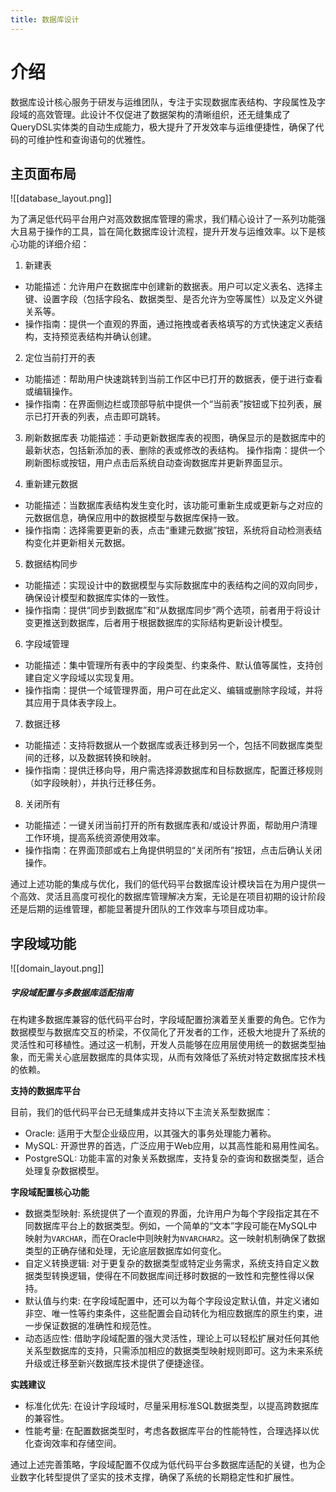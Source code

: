 ```yaml
---
title: 数据库设计
---
```


# 介绍
数据库设计核心服务于研发与运维团队，专注于实现数据库表结构、字段属性及字段域的高效管理。此设计不仅促进了数据架构的清晰组织，还无缝集成了QueryDSL实体类的自动生成能力，极大提升了开发效率与运维便捷性，确保了代码的可维护性和查询语句的优雅性。

## 主页面布局
![[database_layout.png]]



为了满足低代码平台用户对高效数据库管理的需求，我们精心设计了一系列功能强大且易于操作的工具，旨在简化数据库设计流程，提升开发与运维效率。以下是核心功能的详细介绍：

1. 新建表
- 功能描述：允许用户在数据库中创建新的数据表。用户可以定义表名、选择主键、设置字段（包括字段名、数据类型、是否允许为空等属性）以及定义外键关系等。
- 操作指南：提供一个直观的界面，通过拖拽或者表格填写的方式快速定义表结构，支持预览表结构并确认创建。

2. 定位当前打开的表
- 功能描述：帮助用户快速跳转到当前工作区中已打开的数据表，便于进行查看或编辑操作。
- 操作指南：在界面侧边栏或顶部导航中提供一个“当前表”按钮或下拉列表，展示已打开表的列表，点击即可跳转。

3. 刷新数据库表
功能描述：手动更新数据库表的视图，确保显示的是数据库中的最新状态，包括新添加的表、删除的表或修改的表结构。
操作指南：提供一个刷新图标或按钮，用户点击后系统自动查询数据库并更新界面显示。

4. 重新建元数据
- 功能描述：当数据库表结构发生变化时，该功能可重新生成或更新与之对应的元数据信息，确保应用中的数据模型与数据库保持一致。
- 操作指南：选择需要更新的表，点击“重建元数据”按钮，系统将自动检测表结构变化并更新相关元数据。

5. 数据结构同步
- 功能描述：实现设计中的数据模型与实际数据库中的表结构之间的双向同步，确保设计模型和数据库实体的一致性。
- 操作指南：提供“同步到数据库”和“从数据库同步”两个选项，前者用于将设计变更推送到数据库，后者用于根据数据库的实际结构更新设计模型。

6. 字段域管理
- 功能描述：集中管理所有表中的字段类型、约束条件、默认值等属性，支持创建自定义字段域以实现复用。
- 操作指南：提供一个域管理界面，用户可在此定义、编辑或删除字段域，并将其应用于具体表字段上。

7. 数据迁移
- 功能描述：支持将数据从一个数据库或表迁移到另一个，包括不同数据库类型间的迁移，以及数据转换和映射。
- 操作指南：提供迁移向导，用户需选择源数据库和目标数据库，配置迁移规则（如字段映射），并执行迁移任务。

8. 关闭所有
- 功能描述：一键关闭当前打开的所有数据库表和/或设计界面，帮助用户清理工作环境，提高系统资源使用效率。
- 操作指南：在界面顶部或右上角提供明显的“关闭所有”按钮，点击后确认关闭操作。

通过上述功能的集成与优化，我们的低代码平台数据库设计模块旨在为用户提供一个高效、灵活且高度可视化的数据库管理解决方案，无论是在项目初期的设计阶段还是后期的运维管理，都能显著提升团队的工作效率与项目成功率。



## 字段域功能
![[domain_layout.png]]



##### 字段域配置与多数据库适配指南

在构建多数据库兼容的低代码平台时，字段域配置扮演着至关重要的角色。它作为数据模型与数据库交互的桥梁，不仅简化了开发者的工作，还极大地提升了系统的灵活性和可移植性。通过这一机制，开发人员能够在应用层使用统一的数据类型抽象，而无需关心底层数据库的具体实现，从而有效降低了系统对特定数据库技术栈的依赖。

**支持的数据库平台**

目前，我们的低代码平台已无缝集成并支持以下主流关系型数据库：

- Oracle: 适用于大型企业级应用，以其强大的事务处理能力著称。
- MySQL: 开源世界的首选，广泛应用于Web应用，以其高性能和易用性闻名。
- PostgreSQL: 功能丰富的对象关系数据库，支持复杂的查询和数据类型，适合处理复杂数据模型。

**字段域配置核心功能**

- 数据类型映射: 系统提供了一个直观的界面，允许用户为每个字段指定其在不同数据库平台上的数据类型。例如，一个简单的“文本”字段可能在MySQL中映射为`VARCHAR`，而在Oracle中则映射为`NVARCHAR2`。这一映射机制确保了数据类型的正确存储和处理，无论底层数据库如何变化。
- 自定义转换逻辑: 对于更复杂的数据类型或特定业务需求，系统支持自定义数据类型转换逻辑，使得在不同数据库间迁移时数据的一致性和完整性得以保持。
- 默认值与约束: 在字段域配置中，还可以为每个字段设定默认值，并定义诸如非空、唯一性等约束条件，这些配置会自动转化为相应数据库的原生约束，进一步保证数据的准确性和规范性。
- 动态适应性: 借助字段域配置的强大灵活性，理论上可以轻松扩展对任何其他关系型数据库的支持，只需添加相应的数据类型映射规则即可。这为未来系统升级或迁移至新兴数据库技术提供了便捷途径。

**实践建议**

- 标准化优先: 在设计字段域时，尽量采用标准SQL数据类型，以提高跨数据库的兼容性。
- 性能考量: 在配置数据类型时，考虑各数据库平台的性能特性，合理选择以优化查询效率和存储空间。

通过上述完善策略，字段域配置不仅成为低代码平台多数据库适配的关键，也为企业数字化转型提供了坚实的技术支撑，确保了系统的长期稳定性和扩展性。

